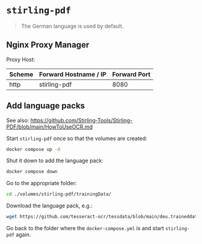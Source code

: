 # `stirling-pdf`

> The German language is used by default.

## Nginx Proxy Manager

Proxy Host:

| Scheme | Forward Hostname / IP | Forward Port |
|--------|-----------------------|--------------|
| http   | stirling-pdf          | 8080         |

## Add language packs

See also: https://github.com/Stirling-Tools/Stirling-PDF/blob/main/HowToUseOCR.md

Start `stirling-pdf` once so that the volumes are created:

```bash
docker compose up -d
```

Shut it down to add the language pack:

```bash
docker compose down
```

Go to the appropriate folder:

```bash
cd ./volumes/stirling-pdf/trainingData/
```

Download the language pack, e.g.:

```bash
wget https://github.com/tesseract-ocr/tessdata/blob/main/deu.traineddata
```

Go back to the folder where the `docker-compose.yml` is and start `stirling-pdf` again.
